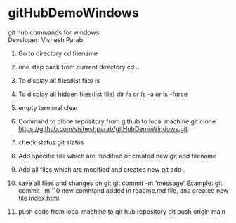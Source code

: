 # gitHubDemoWindows

git hub commands for windows
<br/>
Developer: Vishesh Parab

1. Go to directory
   cd filename

2. one step back from current directory
   cd ..

3. To display all files(list file)
   ls

4. To display all hidden files(list file)
   dir /a or ls -a or ls -force

5. empty terminal
   clear

6. Command to clone repository from github to local machine
   git clone https://github.com/visheshparab/gitHubDemoWindows.git

7. check status
   git status

8. Add specific file which are modified or created new
   git add filename

9. Add all files which are modified and created new
   git add .

10. save all files and changes on git
    git commit -m 'message'
    Example: git commit -m '10 new command added in readme.md file, and created new file index.html'

11. push code from local machine to git hub repository
    git push origin main
